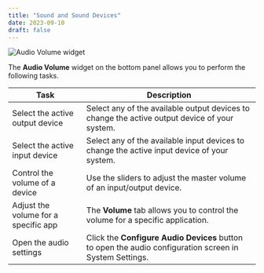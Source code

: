```yaml
---
title: "Sound and Sound Devices"
date: 2023-09-10
draft: false
---
```


![Audio Volume widget](../img/audio-widget.png)

The **Audio Volume** widget on the bottom panel allows you to perform the following tasks.

| Task                                 | Description                                                                 |
|--------------------------------------|-----------------------------------------------------------------------------|
| Select the active output device      | Select any of the available output devices to change the active output device of your system. |
| Select the active input device       | Select any of the available input devices to change the active input device of your system. |
| Control the volume of a device       | Use the sliders to adjust the master volume of an input/output device.      |
| Adjust the volume for a specific app | The **Volume** tab allows you to control the volume for a specific application. |
| Open the audio settings              | Click the **Configure Audio Devices** button to open the audio configuration screen in System Settings. |